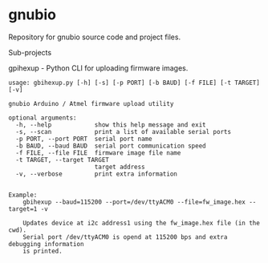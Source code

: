 gnubio
======

Repository for gnubio source code and project files.

Sub-projects

gpihexup - Python CLI for uploading firmware images.

    usage: gbihexup.py [-h] [-s] [-p PORT] [-b BAUD] [-f FILE] [-t TARGET] [-v]
    
    gnubio Arduino / Atmel firmware upload utility
    
    optional arguments:
      -h, --help            show this help message and exit
      -s, --scan            print a list of available serial ports
      -p PORT, --port PORT  serial port name
      -b BAUD, --baud BAUD  serial port communication speed
      -f FILE, --file FILE  firmware image file name
      -t TARGET, --target TARGET
                            target address
      -v, --verbose         print extra information

    
    Example:
        gbihexup --baud=115200 --port=/dev/ttyACM0 --file=fw_image.hex --target=1 -v
    
        Updates device at i2c address1 using the fw_image.hex file (in the cwd).
        Serial port /dev/ttyACM0 is opend at 115200 bps and extra debugging information
        is printed. 
